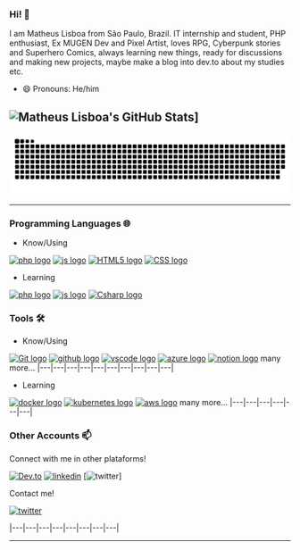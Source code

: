 ### Hi! 💜

I am Matheus Lisboa from São Paulo, Brazil. IT internship and student, PHP enthusiast, Ex MUGEN Dev and Pixel Artist, loves RPG, Cyberpunk stories and Superhero Comics, always learning new things, ready for discussions and making new projects, maybe make a blog into dev.to about my studies etc.

- 😄 Pronouns: He/him


![Matheus Lisboa's GitHub Stats](https://github-readme-stats.vercel.app/api?username=matheuslisboadev&show_icons=true&theme=tokyonight&hide_border=true&locale=en)]
----

<p align="center">
  <img  src="https://raw.githubusercontent.com/Elanza-48/Elanza-48/main/resources/img/github-contribution-grid-snake.svg"
    alt="github stats" />
</p>

------

### Programming Languages 🌐

- Know/Using

[<img src="https://img.shields.io/badge/php-7a86b8.svg?style=for-the-badge&logo=php&logoColor=white" alt="php logo">](https://www.php.net/)   [<img src="https://img.shields.io/badge/Javascript-F7DF1E.svg?style=for-the-badge&logo=javascript&logoColor=black" alt="js logo" >](https://developer.mozilla.org/pt-BR/docs/Web/JavaScript)  [<img src="https://img.shields.io/badge/html-E34F26.svg?style=for-the-badge&logo=html5&logoColor=white" alt= "HTML5 logo">](https://www.w3.org/html/)   [<img src="https://img.shields.io/badge/css-1572B6.svg?style=for-the-badge&logo=css3&logoColor=white" alt="CSS logo">](https://www.w3schools.com/css/) 


- Learning

[<img src="https://img.shields.io/badge/php-7a86b8.svg?style=for-the-badge&logo=php&logoColor=white" alt="php logo">](https://www.php.net/)   [<img src="https://img.shields.io/badge/Javascript-F7DF1E.svg?style=for-the-badge&logo=javascript&logoColor=black" alt="js logo" >](https://developer.mozilla.org/pt-BR/docs/Web/JavaScript) [<img src="https://img.shields.io/badge/Csharp-blueviolet.svg?style=for-the-badge&logo=csharp&logoColor=white" alt="Csharp logo">](https://learn.microsoft.com/pt-br/dotnet/csharp/tour-of-csharp/) 





### Tools 🛠️

- Know/Using

[<img src="https://img.shields.io/badge/git-F05032.svg?style=for-the-badge&logo=git&logoColor=white" alt="Git logo" >](https://git-scm.com/)  [<img src="https://img.shields.io/badge/github-181717.svg?style=for-the-badge&logo=github&logoColor=white" alt="github logo" width="24">]([https://git-scm.com/](https://github.com/matheuslisboadev))  [<img src="https://img.shields.io/badge/vscode-007ACC.svg?style=for-the-badge&logo=visualstudiocode&logoColor=white" alt="vscode logo" >](https://code.visualstudio.com/) [<img src="https://img.shields.io/badge/azure-blue.svg?style=for-the-badge&logo=microsoftazure&logoColor=white" alt="azure logo" >](https://azure.microsoft.com/en-us/products/virtual-desktop/)  [<img src="https://img.shields.io/badge/notion-black.svg?style=for-the-badge&logo=notion&logoColor=white" alt="notion logo" >](https://www.notion.so/)  many more...
|---|---|---|---|---|---|---|---|---|---|


- Learning

[<img src="https://img.shields.io/badge/docker-2496ED.svg?style=for-the-badge&logo=docker&logoColor=white" alt="docker logo" >](https://www.docker.com/) [<img src="https://img.shields.io/badge/kubernetes-blue.svg?style=for-the-badge&logo=kubernetes&logoColor=white" alt="kubernetes logo" >](https://kubernetes.io/) [<img src="https://img.shields.io/badge/aws-orange.svg?style=for-the-badge&logo=amazonaws" alt="aws logo" >](https://aws.amazon.com/) many more...
|---|---|---|---|---|---|

### Other Accounts 📫

Connect with me in other plataforms!

[<img src="https://img.shields.io/badge/DEV.to-0A0A0A.svg?style=for-the-badge&logo=devdotto&logoColor=white" alt="Dev.to">]("https://dev.to/matheuslisboadev")
[<img src="https://img.shields.io/badge/Linked%20In-0A66C2.svg?style=for-the-badge&logo=linkedin&logoColor=white" alt="linkedin">]("https://linkedin.com/in/matheuslisboadev")
[<img src="https://img.shields.io/badge/Twitter-733e98.svg??style=social&logo=twitter" alt="twitter">]

Contact me!

[<img src="https://img.shields.io/badge/gmail-red.svg?style=for-the-badge&logo=gmail&logoColor=white" alt="twitter">]("mailto:matheuslisboadev@gmail.com?subject=Feedback%20From%20Github&body=Hello,")




|---|---|---|---|---|---|---|---|

---


